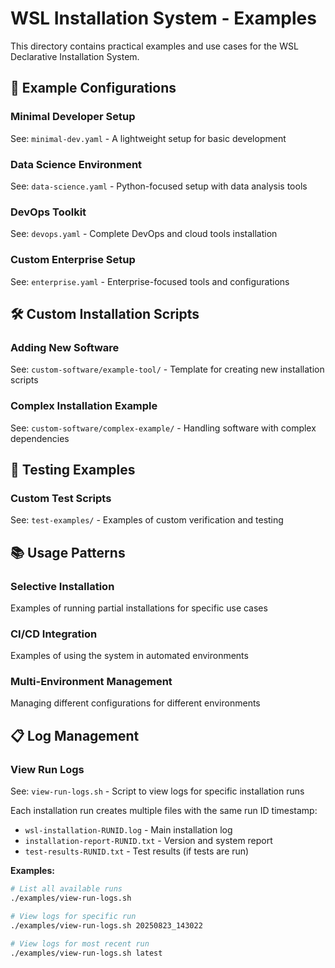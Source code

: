 # WSL Installation System - Examples

This directory contains practical examples and use cases for the WSL Declarative Installation System.

## 📁 Example Configurations

### Minimal Developer Setup
See: `minimal-dev.yaml` - A lightweight setup for basic development

### Data Science Environment  
See: `data-science.yaml` - Python-focused setup with data analysis tools

### DevOps Toolkit
See: `devops.yaml` - Complete DevOps and cloud tools installation

### Custom Enterprise Setup
See: `enterprise.yaml` - Enterprise-focused tools and configurations

## 🛠️ Custom Installation Scripts

### Adding New Software
See: `custom-software/example-tool/` - Template for creating new installation scripts

### Complex Installation Example
See: `custom-software/complex-example/` - Handling software with complex dependencies

## 🧪 Testing Examples

### Custom Test Scripts
See: `test-examples/` - Examples of custom verification and testing

## 📚 Usage Patterns

### Selective Installation
Examples of running partial installations for specific use cases

### CI/CD Integration
Examples of using the system in automated environments

### Multi-Environment Management
Managing different configurations for different environments

## 📋 Log Management

### View Run Logs
See: `view-run-logs.sh` - Script to view logs for specific installation runs

Each installation run creates multiple files with the same run ID timestamp:
- `wsl-installation-RUNID.log` - Main installation log
- `installation-report-RUNID.txt` - Version and system report
- `test-results-RUNID.txt` - Test results (if tests are run)

**Examples:**
```bash
# List all available runs
./examples/view-run-logs.sh

# View logs for specific run
./examples/view-run-logs.sh 20250823_143022

# View logs for most recent run
./examples/view-run-logs.sh latest
```
